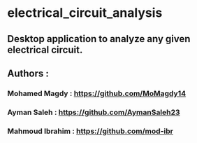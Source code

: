 # electrical_circuit_analysis
## Desktop application to analyze any given electrical circuit.
## Authors :
### Mohamed Magdy   : https://github.com/MoMagdy14
### Ayman Saleh     : https://github.com/AymanSaleh23
### Mahmoud Ibrahim : https://github.com/mod-ibr
